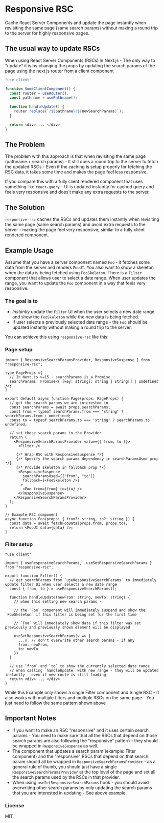# Responsive RSC

Cache React Server Components and update the page instantly when revisiting the same page (same search params) without making a round trip to the server for highly responsive pages.

## The usual way to update RSCs

When using React Server Components (RSCs) in Next.js - The only way to "update" it is by changing the props by updating the search params of the page using the next.js router from a client component

```ts
"use client"

function SomeClientComponent() {
  const router = useRouter();
  const pathname = usePathname();

  function handleUpdate() {
    router.replace(`/${pathname}?${newSearchParams}`);
  }

  return <div> ... </div>
}
```

## The Problem

The problem with this approach is that when revisiting the same page (pathname + search params) - It still does a round trip to the server to fetch the updated RSCs - Even if the caching is setup properly for fetching the RSC data, it takes some time and makes the page feel less responsive.

If you compare this with a fully client rendered component that uses something like `react-query` - UI is updated instantly for cached query and feels very responsive and does't make any extra requests to the server.

## The Solution

`responsive-rsc` caches the RSCs and updates them instantly when revisiting the same page (same search params) and avoid extra requests to the server - making the page feel very responsive, similar to a fully client rendered component.

## Example Usage

Assume that you have a server component named `Foo` - it fetches some data from the server and renders `FooUI`. You also want to show a skeleton when the data is being fetched using `FooSkeleton`. There is a `Filter` component that allows user to select a date range. When user updates the range, you want to update the `Foo` component in a way that feels very responsive.

### The goal is to
* _Instantly_ update the `Filter` UI when the user selects a new date range and show the `FooSkeleton` while the new data is being fetched.
* If user selects a previously selected date range - the `Foo` should be updated instantly without making a round trip to the server.

You can achieve this using `responsive-rsc` like this:


### Page setup

```tsx
import { ResponsiveSearchParamsProvider, ResponsiveSuspense } from "responsive-rsc";

type PageProps ={
  // In Next.js >=15 - searchParams is a Promise
  searchParams: Promise<{ [key: string]: string | string[] | undefined }>;
}

export default async function Page(props: PageProps) {
  // get the search params we are interested in
  const searchParams = await props.searchParams;
  const from = typeof searchParams.from === 'string' ? searchParams.from : undefined;
  const to = typeof searchParams.to === 'string' ? searchParams.to : undefined;

  // set those search params in the Provider
  return (
    <ResponsiveSearchParamsProvider value={{ from, to }}>
      <Filter />

     {/* Wrap RSC with ResponsiveSuspense */}
     {/* Specify the search params dependency in searchParamsUsed prop */}
     {/* Provide skeleton in fallback prop */}
      <ResponsiveSuspense
        searchParamsUsed={["from", "to"]}
        fallback={<FooSkeleton />}
       >
        <Foo from={from} to={to} />
      </ResponsiveSuspense>
    </ResponsiveSearchParamsProvider>
  );
}

// Example RSC component
async function Foo(props: { from?: string, to?: string }) {
  const data = await fetchFooData(props.from, props.to);
  return <FooUI data={data} />;
}
```

### Filter setup

```tsx
"use client"

import { useResponsiveSearchParams,  useSetResponsiveSearchParams } from "responsive-rsc";

export function Filter() {
  // get searchParams from `useResponsiveSearchParams` to immediately update filter UI when user selects a new date range
  const { from, to } = useResponsiveSearchParams();

  function handleUpdate(newFrom: string, newTo: string) {
    // when this setting new search params -

    // the `Foo` component will immediately suspend and show the `FooSkeleton` if this filter is being set for the first time

    // `Foo` will immediately show data if this filter was set previously and previously shown element will be displayed

    useSetResponsiveSearchParams(v => {
      ...v, // don't overwrite other search params - if any
      from: newFrom,
      to: newTo
    })
  }

  // use `from` and `to` to show the currently selected date range
  // when calling `handleUpdate` with new range - they will be updated instantly - even if new route is still loading
  return <div> ... </div>
}
```

While this Example only shows a single Filter component and Single RSC - It also works with multiple filters and multiple RSCs on the same page - You just need to follow the same pattern shown above

## Important Notes

* If you want to make an RSC "responsive" and it uses certain search params - You need to make sure that all the RSCs that depend on those search params are also following the "responsive" pattern - they should be wrapped in `ResponsiveSuspense` as well.
* The component that updates a search param (example: Filter component) and the "responsive" RSCs that depend on that search param should all be wrapped in `ResponsiveSearchParamsProvider` - as a general rule of thumb, you should just have a single `ResponsiveSearchParamsProvider` at the top level of the page and set all the search params used by the RSCs in that provider.
* When using `useSetResponsiveSearchParams` hook - you should avoid overwriting other search params by only updating the search params that you are interested in updating - See above example.


### License

MIT
